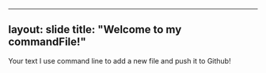 ----
layout: slide
title: "Welcome to my commandFile!"
---
Your text
I use command line to add a new file and push it to Github!
